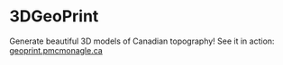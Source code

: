 3DGeoPrint
==========

Generate beautiful 3D models of Canadian topography!
See it in action: [geoprint.pmcmonagle.ca](http://geoprint.pmcmonagle.ca)
